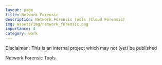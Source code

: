 ```yaml
---
layout: page
title: Network Forensic
description: Network Forensic Tools (Cloud Forensic)
img: assets/img/network_forensic.png
importance: 4
category: work
---
```


Disclaimer : This is an internal project which may not (yet) be published

Network Forensic Tools

